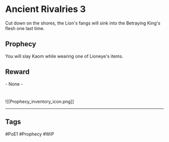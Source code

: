 # Ancient Rivalries 3
Cut down on the shores, the Lion's fangs will sink into the Betraying King's flesh one last time.
## Prophecy
You will slay Kaom while wearing one of Lioneye's items.
## Reward
\- None -

#
![[Prophecy_inventory_icon.png]]

---
## Tags
#PoE1 
#Prophecy
#WiP 